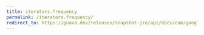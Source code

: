 ```yaml
---
title: iterators.frequency
permalink: /iterators.frequency/
redirect_to: https://guava.dev/releases/snapshot-jre/api/docs/com/google/common/collect/Iterators.html#frequency-java.util.Iterator-java.lang.Object-
---
```


